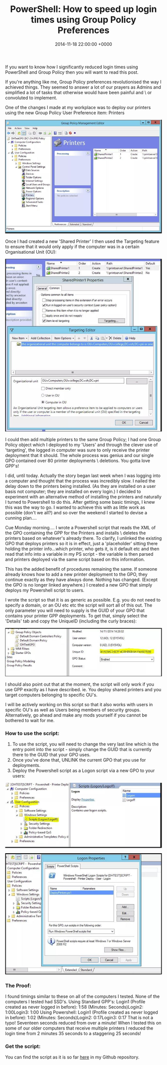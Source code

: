 ﻿---
layout: post
title:  "PowerShell: How to speed up login times using Group Policy Preferences"
date:   2014-11-18 22:00:00 +0000
categories: PowerShell
tags: [powershell, posh, gpp, login, grouppolicy]
---

If you want to know how I significantly reduced login times using PowerShell and Group Policy then you will want to read this post.

If you're anything like me, Group Policy preferences revolutionised the way I achieved things.  They seemed to answer a lot of our prayers as Admins and simplified a lot of tasks that otherwise would have been painful and \ or convoluted to implement.

One of the changes I made at my workplace was to deploy our printers using the new Group Policy User Preference item: Printers

![1-1](/assets/images/1.JPG)

Once I had created a new 'Shared Printer' I then used the Targeting feature to ensure that it would only apply if the computer was in a certain Organisational Unit (OU):

![1-1](/assets/images/2.JPG)

I could then add multiple printers to the same Group Policy; I had one Group Policy object which I deployed to my 'Users' and through the clever use of 'targeting', the logged in computer was sure to only receive the printer deployment that it should.
The whole process was genius and our single GPO contained over 80 printer deployments \ deletions.
You gotta love GPP's!

I did,  until today.  Actually the story began last week when I was logging into a computer and thought that the process was incredibly slow.  I nailed the delay down to the printers being installed. (As they are installed on a user basis not computer; they are installed on every login.)
I decided to experiment with an alternative method of installing the printers and naturally I turned to Powershell to do this.  After getting some basic timings, I knew this was the way to go.
I wanted to achieve this with as little work as possible (don't we all?) and so over the weekend I started to devise a cunning plan....

Cue Monday morning....
I wrote a Powershell script that reads the XML of the GPO containing the GPP for the Printers and installs \ deletes the printers based on whatever's already there.
To clarify, I unlinked the existing GPO that deploys printers so it is in effect, just a 'placeholder' sitting there holding the printer info...which printer, who gets it, is it default etc and then read that info into a variable in my PS script - the variable is then parsed and printers deployed via the same script based on this information.

This has the added benefit of procedures remaining the same.  If someone already knows how to add a new printer deployment to the GPO, they continue exactly as they have always done.  Nothing has changed. (Except the GPO is no longer linked anywhere.)
I created a new GPO that simply deploys my Powershell script to users.

I wrote the script so that it is as generic as possible.  E.g. you do not need to specify a domain, or an OU etc etc the script will sort all of this out.  The only parameter you will need to supply is the GUID of your GPO that contains your printer GPP deployments.  To get that, simply select the 'Details' tab and copy the UniqueID (including the curly braces):

![1-1](/assets/images/3.JPG)

I should also point out that at the moment, the script will only work if you use GPP exactly as I have described.  ie. You deploy shared printers and you target computers belonging to specific OU's.

I will be actively working on this script so that  it also works with users in specific OU's as well as Users being members of security groups.  Alternatively, go ahead and make any mods yourself if you cannot be bothered to wait for me.

### How to use the script:

1. To use the script, you will need to change the very last line which is the entry point into the script - simply change the GUID that is currently there to the GUID that your GPO uses.
2. Once you've done that, UNLINK the current GPO that you use for deployments.
3. Deploy the Powershell script as a Logon script via a new GPO to your users:

![1-1](/assets/images/4.JPG)

![1-1](/assets/images/5.JPG)

### The Proof:
I found timings similar to these on all of the computers I tested.  None of the computers I tested had SSD's.
Using Standard GPP's:
Login1 (Profile created as never logged in before):  1:58 (Minutes: Seconds)Login2: 1:00Login3: 1:00
Using Powershell:
Login1 (Profile created as never logged in before):  1:02 (Minutes: Seconds)Login2: 0:17Login3: 0:17
That is not a typo!  Seventeen seconds reduced from over a minute!  When I tested this on some of our older computers that receive multiple printers I reduced the login time from 2 minutes 35 seconds to a staggering 25 seconds!

### Get the script:
You can find the script as it is so far [here](https://github.com/ozthe2/Powershell/blob/master/Active-Directory/DeployPrinters) in my Github repository.